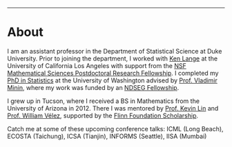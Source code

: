 ---
# [](#header-1)About

I am an assistant professor in the Department of Statistical Science at Duke University. Prior to joining the department, I worked with [Ken Lange](https://scholar.google.com/citations?user=AG6N6KMAAAAJ&hl=en) at the University of California Los Angeles with support from the [NSF Mathematical Sciences Postdoctoral Research Fellowship](https://www.nsf.gov/awardsearch/showAward?AWD_ID=1606177). I completed my [PhD in Statistics](https://digital.lib.washington.edu/researchworks/handle/1773/37251) at the University of Washington advised by [Prof. Vladimir Minin](http://vnminin.github.io/), where my work was funded by an [NDSEG Fellowship](https://www.ams.org/news?news_id=1656). 

I grew up in Tucson, where I received a BS in Mathematics from the University of Arizona in 2012. There I was mentored by [Prof. Kevin Lin](http://math.arizona.edu/~klin/index.php) and [Prof. William Vélez](http://math.arizona.edu/~velez/), supported by the [Flinn Foundation Scholarship](https://www.flinn.org/flinn-scholars/). 

Catch me at some of these upcoming conference talks: ICML (Long Beach), ECOSTA (Taichung), ICSA (Tianjin), INFORMS (Seattle), IISA (Mumbai)

&nbsp;


